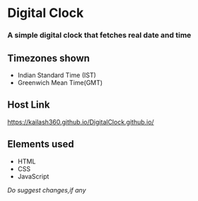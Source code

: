 # Digital Clock
### A simple digital clock that fetches real date and time
## Timezones shown
- Indian Standard Time (IST)
- Greenwich Mean Time(GMT)

## Host Link
https://kailash360.github.io/DigitalClock.github.io/

## Elements used
- HTML
- CSS
- JavaScript

_Do suggest changes,if any_
